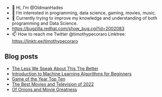 - 👋 Hi, I’m @OldmanHades
- 👀 I’m interested in programming, data science, gaming, movies, music.
- 🌱 Currently trying to improve my knowledge and understanding of both programming and Data Science.
- https://bugzilla.redhat.com/show_bug.cgi?id=2002083
- 📫 How to reach me Twitter @timothypecoraro
Linktree: https://linktr.ee/timothypecoraro

## Blog posts
<!-- BLOG-POST-LIST:START -->
- [The Less We Speak About This The Better](https://medium.com/@timothypecoraro/the-less-we-speak-about-this-the-better-cd606038d187?source=rss-5097f5c9b801------2)
- [Introduction to Machine Learning Algorithms for Beginners](https://medium.com/@timothypecoraro/introduction-to-machine-learning-algorithms-for-beginners-8464c7d79704?source=rss-5097f5c9b801------2)
- [Game of the Year Top Ten](https://medium.com/@timothypecoraro/game-of-the-year-top-ten-3602769b245d?source=rss-5097f5c9b801------2)
- [The Best Movies and Television of 2022](https://medium.com/@timothypecoraro/the-best-movies-and-television-of-2022-1266cbf4d9cc?source=rss-5097f5c9b801------2)
- [Of Onions and Movie Greatness](https://medium.com/@timothypecoraro/of-onions-and-movie-greatness-6946f4686494?source=rss-5097f5c9b801------2)
<!-- BLOG-POST-LIST:END -->
